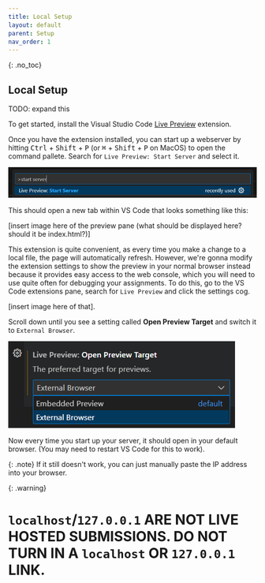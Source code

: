 ```yaml
---
title: Local Setup
layout: default
parent: Setup
nav_order: 1
---
```

{: .no_toc}

## Local Setup

TODO: expand this 

To get started, install the Visual Studio Code [Live Preview](https://marketplace.visualstudio.com/items?itemName=ms-vscode.live-server) extension. 

Once you have the extension installed, you can start up a webserver by hitting <kbd>Ctrl</kbd> + <kbd>Shift</kbd> + <kbd>P</kbd> (or <kbd>⌘</kbd> + <kbd>Shift</kbd> + <kbd>P</kbd> on MacOS) to open the command pallete. Search for `Live Preview: Start Server` and select it.

![alt text](images/startserver.png)

This should open a new tab within VS Code that looks something like this:

[insert image here of the preview pane (what should be displayed here? should it be index.html?)]

This extension is quite convenient, as every time you make a change to a local file, the page will automatically refresh. However, we're gonna modify the extension settings to show the preview in your normal browser instead because it provides easy access to the web console, which you will need to use quite often for debugging your assignments. To do this, go to the VS Code extensions pane, search for `Live Preview` and click the settings cog.

[insert image here of that].

Scroll down until you see a setting called **Open Preview Target** and switch it to `External Browser`.

![alt text](images/openpreviewtarget.png)

Now every time you start up your server, it should open in your default browser. (You may need to restart VS Code for this to work).

{: .note}
If it still doesn't work, you can just manually paste the IP address into your browser.

{: .warning}
# `localhost`/`127.0.0.1` ARE NOT LIVE HOSTED SUBMISSIONS. DO NOT TURN IN A `localhost` OR `127.0.0.1` LINK.